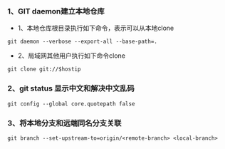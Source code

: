 ### 1、GIT daemon建立本地仓库

- 1、本地仓库根目录执行如下命令，表示可以从本地clone

```
git daemon --verbose --export-all --base-path=.
```

- 2、局域网其他用户执行如下命令clone

```
git clone git://$hostip
```

### 2、git status 显示中文和解决中文乱码

`git config --global core.quotepath false`

### 3、将本地分支和远端同名分支关联

`git branch --set-upstream-to=origin/<remote-branch> <local-branch>`